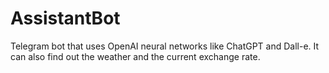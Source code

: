 # AssistantBot
 
Telegram bot that uses OpenAI neural networks like ChatGPT and Dall-e. It can also find out the weather and the current exchange rate.
